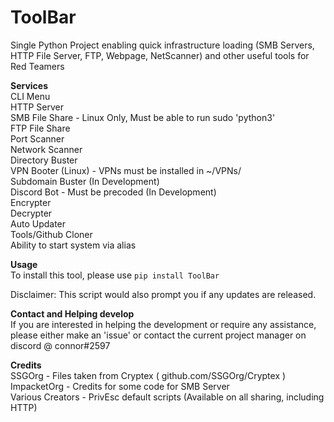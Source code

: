 # ToolBar
Single Python Project enabling quick infrastructure loading (SMB Servers, HTTP File Server, FTP, Webpage, NetScanner) and other useful tools for Red Teamers

**Services** \
CLI Menu  \
HTTP Server \
SMB File Share - Linux Only, Must be able to run sudo 'python3' \
FTP File Share  \
Port Scanner  \
Network Scanner \
Directory Buster \
VPN Booter (Linux) - VPNs must be installed in ~/VPNs/ \
Subdomain Buster (In Development) \
Discord Bot - Must be precoded (In Development) \
Encrypter  \
Decrypter \
Auto Updater \
Tools/Github Cloner \
Ability to start system via alias

**Usage** \
To install this tool, please use ```pip install ToolBar```

Disclaimer: This script would also prompt you if any updates are released. 

**Contact and Helping develop** \
If you are interested in helping the development or require any assistance, please either make an 'issue' or contact the current project manager on discord @ connor#2597

**Credits** \
SSGOrg - Files taken from Cryptex ( github.com/SSGOrg/Cryptex ) \
ImpacketOrg - Credits for some code for SMB Server \
Various Creators - PrivEsc default scripts (Available on all sharing, including HTTP)
